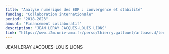 ```yaml
---
title: "Analyse numérique des EDP : convergence et stabilité"
funding: "Collaboration internationale"
period: "2018-2023"
amount: "Financement collaboratif"
description: "JEAN LERAY JACQUES-LOUIS LIONS"
link: "https://www.i2m.univ-amu.fr/perso/thierry.gallouet/artbase.d/leraylions.pdf"
---
```


JEAN LERAY JACQUES-LOUIS LIONS
